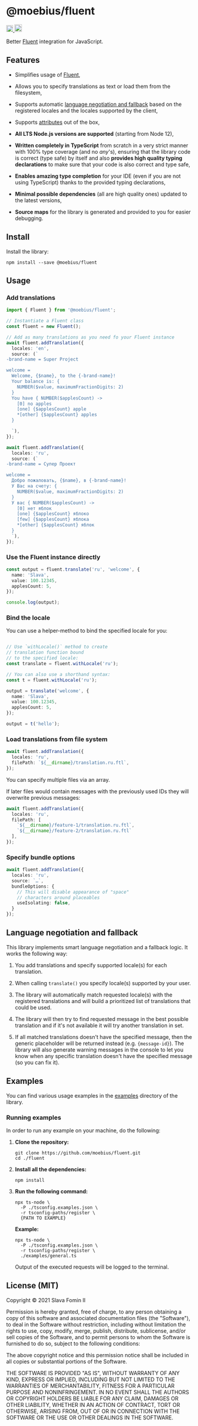 
# @moebius/fluent

<!-- NPM Badge -->
<a href="https://badge.fury.io/js/@moebius%2Ffluent">
  <img src="https://badge.fury.io/js/@moebius%2Ffluent.svg" alt="npm version" height="18">
</a>

<!-- MIT License Badge -->
<a href="https://opensource.org/licenses/MIT">
  <img src="https://img.shields.io/badge/License-MIT-yellow.svg" alt="License: MIT" height="20">
</a>

Better [Fluent][fluent-js] integration for JavaScript.


## Features

- Simplifies usage of [Fluent][fluent-js],

- Allows you to specify translations as text or load them
  from the filesystem,

- Supports automatic
  [language negotiation and fallback](#language-negotiation-and-fallback)
  based on the registered locales and the locales supported
  by the client,

- Supports
  [attributes](https://projectfluent.org/fluent/guide/attributes.html)
  out of the box,

- **All LTS Node.js versions are supported**
  (starting from Node 12),

- **Written completely in TypeScript** from scratch
  in a very strict manner with 100% type coverage
  (and no *any*'s), ensuring that the library code
  is correct (type safe) by itself and also
  **provides high quality typing declarations** to make
  sure that your code is also correct and type safe,

- **Enables amazing type completion** for your IDE
  (even if you are not using TypeScript) thanks to the
  provided typing declarations,

- **Minimal possible dependencies**
  (all are high quality ones) updated to the latest versions,

- **Source maps** for the library is generated
  and provided to you for easier debugging.


## Install

Install the library:

```shell
npm install --save @moebius/fluent
```


## Usage

### Add translations

```typescript
import { Fluent } from '@moebius/fluent';

// Instantiate a Fluent class
const fluent = new Fluent();

// Add as many translations as you need fo your Fluent instance
await fluent.addTranslation({
  locales: 'en',
  source: (`
-brand-name = Super Project

welcome =
  Welcome, {$name}, to the {-brand-name}!
  Your balance is: {
    NUMBER($value, maximumFractionDigits: 2)
  }
  You have { NUMBER($applesCount) ->
    [0] no apples
    [one] {$applesCount} apple
    *[other] {$applesCount} apples
  }

  `),
});

await fluent.addTranslation({
  locales: 'ru',
  source: (`
-brand-name = Супер Проект

welcome =
  Добро пожаловать, {$name}, в {-brand-name}!
  У Вас на счету: {
    NUMBER($value, maximumFractionDigits: 2)
  }
  У вас { NUMBER($applesCount) ->
    [0] нет яблок
    [one] {$applesCount} яблоко
    [few] {$applesCount} яблока
    *[other] {$applesCount} яблок
  }
  `),
});
```


### Use the Fluent instance directly

```typescript
const output = fluent.translate('ru', 'welcome', {
  name: 'Slava',
  value: 100.12345,
  applesCount: 5,
});

console.log(output);
```


### Bind the locale

You can use a helper-method to bind the specified locale
for you:

```typescript

// Use `withLocale()` method to create
// translation function bound
// to the specified locale:
const translate = fluent.withLocale('ru');

// You can also use a shorthand syntax:
const t = fluent.withLocale('ru');

output = translate('welcome', {
  name: 'Slava',
  value: 100.12345,
  applesCount: 5,
});

output = t('hello');
```


### Load translations from file system

```typescript
await fluent.addTranslation({
  locales: 'ru',
  filePath: `${__dirname}/translation.ru.ftl`,
});
```

You can specify multiple files via an array.

If later files would contain messages with the previously used IDs
they will overwrite previous messages:

```typescript
await fluent.addTranslation({
  locales: 'ru',
  filePath: [
    `${__dirname}/feature-1/translation.ru.ftl`,
    `${__dirname}/feature-2/translation.ru.ftl`
  ],
});
```


### Specify bundle options

```typescript
await fluent.addTranslation({
  locales: 'ru',
  source: `…`,
  bundleOptions: {
    // This will disable appearance of "space"
    // characters around placeables
    useIsolating: false,
  }
});
```

## Language negotiation and fallback

This library implements smart language negotiation and
a fallback logic. It works the following way:

1. You add translations and specify supported locale(s)
   for each translation.

2. When calling `translate()` you specify locale(s)
   supported by your user.

3. The library will automatically match requested locale(s)
   with the registered translations and will build a
   prioritized list of translations that could be used.

4. The library will then try to find requested message in
   the best possible translation and if it's not available
   it will try another translation in set.

5. If all matched translations doesn't have the specified
   message, then the generic placeholder will be returned
   instead (e.g. `{message-id}`). The library will also
   generate warning messages in the console to let you
   know when any specific translation doesn't have the
   specified message (so you can fix it).


## Examples

You can find various usage examples in the
[examples](./examples) directory of the library.


### Running examples

In order to run any example on your machine, do the following:

1. **Clone the repository:**

   ```shell
   git clone https://github.com/moebius/fluent.git
   cd ./fluent
   ```

2. **Install all the dependencies:**

   ```shell
   npm install
   ```

3. **Run the following command:**

   ```shell
   npx ts-node \
     -P ./tsconfig.examples.json \
     -r tsconfig-paths/register \
     {PATH TO EXAMPLE}
   ```

   **Example:**

   ```shell
   npx ts-node \
     -P ./tsconfig.examples.json \
     -r tsconfig-paths/register \
     ./examples/general.ts
   ```

   Output of the executed requests will be logged
   to the terminal.


## License (MIT)

Copyright © 2021 Slava Fomin II

Permission is hereby granted, free of charge, to any person obtaining a copy
of this software and associated documentation files (the "Software"), to deal
in the Software without restriction, including without limitation the rights
to use, copy, modify, merge, publish, distribute, sublicense, and/or sell
copies of the Software, and to permit persons to whom the Software is
furnished to do so, subject to the following conditions:

The above copyright notice and this permission notice shall be included in all
copies or substantial portions of the Software.

THE SOFTWARE IS PROVIDED "AS IS", WITHOUT WARRANTY OF ANY KIND, EXPRESS OR
IMPLIED, INCLUDING BUT NOT LIMITED TO THE WARRANTIES OF MERCHANTABILITY,
FITNESS FOR A PARTICULAR PURPOSE AND NONINFRINGEMENT. IN NO EVENT SHALL THE
AUTHORS OR COPYRIGHT HOLDERS BE LIABLE FOR ANY CLAIM, DAMAGES OR OTHER
LIABILITY, WHETHER IN AN ACTION OF CONTRACT, TORT OR OTHERWISE, ARISING FROM,
OUT OF OR IN CONNECTION WITH THE SOFTWARE OR THE USE OR OTHER DEALINGS IN THE
SOFTWARE.


  [fluent-js]: https://github.com/projectfluent/fluent.js

